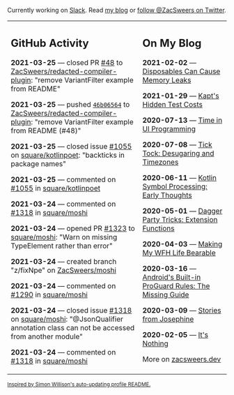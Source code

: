 Currently working on [Slack](https://slack.com/). Read [my blog](https://zacsweers.dev/) or [follow @ZacSweers on Twitter](https://twitter.com/ZacSweers).

<table><tr><td valign="top" width="60%">

## GitHub Activity
<!-- githubActivity starts -->
**2021-03-25** — closed PR [#48](https://api.github.com/repos/ZacSweers/redacted-compiler-plugin/pulls/48) to [ZacSweers/redacted-compiler-plugin](https://api.github.com/repos/ZacSweers/redacted-compiler-plugin): "remove VariantFilter example from README"

**2021-03-25** — pushed [`46b06564`](https://github.com/ZacSweers/redacted-compiler-plugin/commit/46b065644c1770cc61073e510f189258daa42107) to [ZacSweers/redacted-compiler-plugin](https://api.github.com/repos/ZacSweers/redacted-compiler-plugin): "remove VariantFilter example from README (#48)"

**2021-03-25** — closed issue [#1055](https://api.github.com/repos/square/kotlinpoet/issues/1055) on [square/kotlinpoet](https://api.github.com/repos/square/kotlinpoet): "backticks in package names"

**2021-03-25** — commented on [#1055](https://github.com/square/kotlinpoet/issues/1055#issuecomment-806625364) in [square/kotlinpoet](https://api.github.com/repos/square/kotlinpoet)

**2021-03-24** — commented on [#1318](https://github.com/square/moshi/issues/1318#issuecomment-806328836) in [square/moshi](https://api.github.com/repos/square/moshi)

**2021-03-24** — opened PR [#1323](https://api.github.com/repos/square/moshi/pulls/1323) to [square/moshi](https://api.github.com/repos/square/moshi): "Warn on missing TypeElement rather than error"

**2021-03-24** — created branch "z/fixNpe" on [ZacSweers/moshi](https://api.github.com/repos/ZacSweers/moshi)

**2021-03-24** — commented on [#1290](https://github.com/square/moshi/issues/1290#issuecomment-805505481) in [square/moshi](https://api.github.com/repos/square/moshi)

**2021-03-24** — closed issue [#1318](https://api.github.com/repos/square/moshi/issues/1318) on [square/moshi](https://api.github.com/repos/square/moshi): "@JsonQualifier annotation class can not be accessed from another module"

**2021-03-24** — commented on [#1318](https://github.com/square/moshi/issues/1318#issuecomment-805504442) in [square/moshi](https://api.github.com/repos/square/moshi)
<!-- githubActivity ends -->
</td><td valign="top" width="40%">

## On My Blog
<!-- blog starts -->
**2021-02-02** — [Disposables Can Cause Memory Leaks](https://www.zacsweers.dev/disposables-can-cause-memory-leaks/)

**2021-01-29** — [Kapt's Hidden Test Costs](https://www.zacsweers.dev/kapts-hidden-test-costs/)

**2020-07-13** — [Time in UI Programming](https://www.zacsweers.dev/time-in-ui/)

**2020-07-08** — [Tick Tock: Desugaring and Timezones](https://www.zacsweers.dev/ticktock-desugaring-timezones/)

**2020-06-11** — [Kotlin Symbol Processing: Early Thoughts](https://www.zacsweers.dev/kotlin-symbol-processor-early-thoughts/)

**2020-05-01** — [Dagger Party Tricks: Extension Functions](https://www.zacsweers.dev/dagger-party-tricks-extension-functions/)

**2020-04-03** — [Making My WFH Life Bearable](https://www.zacsweers.dev/making-wfh-life-bearable/)

**2020-03-16** — [Android's Built-in ProGuard Rules: The Missing Guide](https://www.zacsweers.dev/android-proguard-rules/)

**2020-03-09** — [Stories from Josephine](https://www.zacsweers.dev/stories-from-josephine/)

**2020-02-05** — [It's Nothing](https://www.zacsweers.dev/its-nothing/)
<!-- blog ends -->
More on [zacsweers.dev](https://zacsweers.dev/)
</td></tr></table>

<sub><a href="https://simonwillison.net/2020/Jul/10/self-updating-profile-readme/">Inspired by Simon Willison's auto-updating profile README.</a></sub>